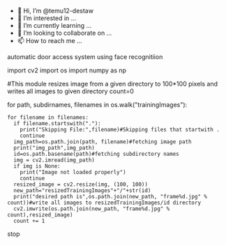 - 👋 Hi, I’m @temu12-destaw
- 👀 I’m interested in ...
- 🌱 I’m currently learning ...
- 💞️ I’m looking to collaborate on ...
- 📫 How to reach me ...

<!---
temu12-destaw/temu12-destaw is a ✨ special ✨ repository because its `README.md` (this file) appears on your GitHub profile.
You can click the Preview link to take a look at your changes.
--->automatic door access system using face recognitiion
import cv2
import os
import numpy as np

#This module resizes image from a given directory to 100*100 pixels and writes all images to given directory
count=0

for path, subdirnames, filenames in os.walk("trainingImages"):

    for filename in filenames:
      if filename.startswith("."):
        print("Skipping File:",filename)#Skipping files that startwith .
        continue
      img_path=os.path.join(path, filename)#fetching image path
      print("img_path",img_path)
      id=os.path.basename(path)#fetching subdirectory names
      img = cv2.imread(img_path)
      if img is None:
        print("Image not loaded properly")
        continue
      resized_image = cv2.resize(img, (100, 100))
      new_path="resizedTrainingImages"+"/"+str(id)
      print("desired path is",os.path.join(new_path, "frame%d.jpg" % count))#write all images to resizedTrainingImages/id directory
      cv2.imwrite(os.path.join(new_path, "frame%d.jpg" % count),resized_image)
      count += 1
stop

